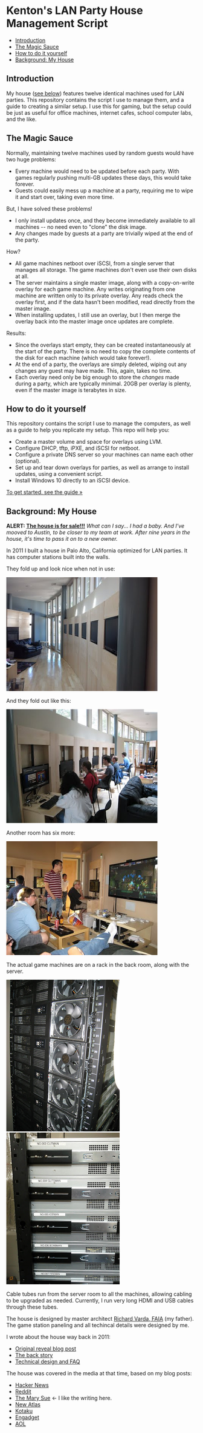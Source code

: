 # Kenton's LAN Party House Management Script

<!-- TOC -->

- [Introduction](#introduction)
- [The Magic Sauce](#the-magic-sauce)
- [How to do it yourself](#how-to-do-it-yourself)
- [Background: My House](#background-my-house)

<!-- /TOC -->

## Introduction

My house ([see below](#background-my-house)) features twelve identical machines used for LAN parties. This repository contains the script I use to manage them, and a guide to creating a similar setup. I use this for gaming, but the setup could be just as useful for office machines, internet cafes, school computer labs, and the like.

## The Magic Sauce

Normally, maintaining twelve machines used by random guests would have two huge problems:

* Every machine would need to be updated before each party. With games regularly pushing multi-GB updates these days, this would take forever.
* Guests could easily mess up a machine at a party, requiring me to wipe it and start over, taking even more time.

But, I have solved these problems!

* I only install updates once, and they become immediately available to all machines -- no need even to "clone" the disk image.
* Any changes made by guests at a party are trivially wiped at the end of the party.

How?

* All game machines netboot over iSCSI, from a single server that manages all storage. The game machines don't even use their own disks at all.
* The server maintains a single master image, along with a copy-on-write overlay for each game machine. Any writes originating from one machine are written only to its private overlay. Any reads check the overlay first, and if the data hasn't been modified, read directly from the master image.
* When installing updates, I still use an overlay, but I then merge the overlay back into the master image once updates are complete.

Results:

* Since the overlays start empty, they can be created instantaneously at the start of the party. There is no need to copy the complete contents of the disk for each machine (which would take forever!).
* At the end of a party, the overlays are simply deleted, wiping out any changes any guest may have made. This, again, takes no time.
* Each overlay need only be big enough to store the *changes* made during a party, which are typically minimal. 20GB per overlay is plenty, even if the master image is terabytes in size.

## How to do it yourself

This repository contains the script I use to manage the computers, as well as a guide to help you replicate my setup. This repo will help you:

* Create a master volume and space for overlays using LVM.
* Configure DHCP, tftp, iPXE, and iSCSI for netboot.
* Configure a private DNS server so your machines can name each other (optional).
* Set up and tear down overlays for parties, as well as arrange to install updates, using a convenient script.
* Install Windows 10 directly to an iSCSI device.

[To get started, see the guide »](guide.md)

## Background: My House

**ALERT: [The house is for sale!!!](https://lanpartyhouse.com/)** _What can I say... I had a baby. And I've mooved to Austin, to be closer to my team at work. After nine years in the house, it's time to pass it on to a new owner._

In 2011 I built a house in Palo Alto, California optimized for LAN parties. It has computer stations built into the walls.

They fold up and look nice when not in use:

![Photo showing six monitors surrounded by maple wood paneling along a curved wall.](photos/photo1.jpeg)

And they fold out like this:

![Photo showing that the paneling folds out and monitors slide down to form computer stations.](photos/photo2.jpeg)

Another room has six more:

![Photo showing another room with similar game stations along the walls.](photos/photo3.jpeg)

The actual game machines are on a rack in the back room, along with the server.

![Photo of a server rack full of 3U computers.](photos/rack1.jpeg) ![Side view of the server rack, revealing that the machines are named after Mega Man bosses.](photos/rack2.jpeg)

Cable tubes run from the server room to all the machines, allowing cabling to be upgraded as needed. Currently, I run very long HDMI and USB cables through these tubes.

The house is designed by master architect [Richard Varda, FAIA](https://vardaarchitecture.com/) (my father). The game station paneling and all techincal details were designed by me.

I wrote about the house way back in 2011:

* [Original reveal blog post](http://kentonsprojects.blogspot.com/2011/12/lan-party-optimized-house.html)
* [The back story](http://kentonsprojects.blogspot.com/2011/12/lan-party-house-back-story.html)
* [Technical design and FAQ](http://kentonsprojects.blogspot.com/2011/12/lan-party-house-technical-design-and.html)

The house was covered in the media at that time, based on my blog posts:

* [Hacker News](https://news.ycombinator.com/item?id=3342044)
* [Reddit](https://www.reddit.com/r/gaming/comments/na0vv/lanparty_optimized_house/)
* [The Mary Sue](https://www.themarysue.com/google-engineer-lan-party-house/) ← I like the writing here.
* [New Atlas](https://newatlas.com/google-engineer-builds-ultimate-lan-party-house/20833/)
* [Kotaku](https://kotaku.com/this-house-was-built-for-lan-parties-5867502)
* [Engadget](https://www.engadget.com/2011/12/15/google-employee-creates-the-ultimate-lan-party-house-lives-la-v/)
* [AOL](https://www.aol.com/2011/12/19/google-engineer-turns-home-into-gamers-fantasy-lan/)
